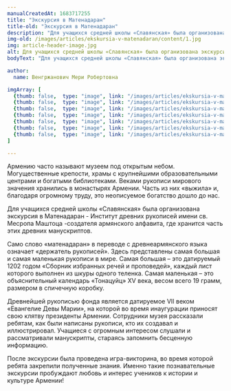```yaml
---
manualCreatedAt: 1683717255
title: "Экскурсия в Матенадаран" 
title-old: "Экскурсия в Матенадаран"
description: "Для учащихся средней школы «Славянская» была организована экскурсия в Матенадаран"
img-old: /images/articles/ekskursia-v-matenadaran/content/1.jpg
img: article-header-image.jpg
alt: Для учащихся средней школы «Славянская» была организована экскурсия в Матенадаран
bodyText: "Для учащихся средней школы «Славянская» была организована экскурсия в Матенадаран"

author:
  name: Венгржанович Мери Робертовна

imgArray: [
  {thumb: false,  type: "image", link: "/images/articles/ekskursia-v-matenadaran/content/0.jpg",  text: "Для учащихся средней школы «Славянская» была организована экскурсия в Матенадаран - 0"},
  {thumb: false,  type: "image", link: "/images/articles/ekskursia-v-matenadaran/content/1.jpg",  text: "Для учащихся средней школы «Славянская» была организована экскурсия в Матенадаран - 1"},
  {thumb: false,  type: "image", link: "/images/articles/ekskursia-v-matenadaran/content/2.jpg",  text: "Для учащихся средней школы «Славянская» была организована экскурсия в Матенадаран - 2"},
  {thumb: false,  type: "image", link: "/images/articles/ekskursia-v-matenadaran/content/3.jpg",  text: "Для учащихся средней школы «Славянская» была организована экскурсия в Матенадаран - 3"},
  {thumb: false,  type: "image", link: "/images/articles/ekskursia-v-matenadaran/content/4.jpg",  text: "Для учащихся средней школы «Славянская» была организована экскурсия в Матенадаран - 4"},
  {thumb: false,  type: "image", link: "/images/articles/ekskursia-v-matenadaran/content/5.jpg",  text: "Для учащихся средней школы «Славянская» была организована экскурсия в Матенадаран - 5"},
  {thumb: false,  type: "image", link: "/images/articles/ekskursia-v-matenadaran/content/6.jpg",  text: "Для учащихся средней школы «Славянская» была организована экскурсия в Матенадаран - 6"},
]

---
```


<p>Армению часто называют музеем под открытым небом. Могущественные крепости, храмы с крупнейшими образовательными центрами и богатыми библиотеками. Веками рукописи мирового значения хранились в монастырях Армении. Часть из них «выжила» и, благодаря огромному труду, это неописуемое богатство дошло до нас. </p> 
<p>Для учащихся средней школы «Славянская» была организована экскурсия в Матенадаран - Институт древних рукописей имени св. Месропа Маштоца -создателя армянского алфавита, где хранится  часть этих древних манускриптов. </p> 
<p>Само слово «матенадаран» в переводе с древнеармянского языка означает «держатель рукописей». Здесь представлены самая большая и самая маленькая рукописи в мире. Самая большая – это датируемый 1202 годом «Сборник избранных речей и проповедей», каждый лист которого выполнен из шкуры одного теленка. Самая маленькая – это объяснительный календарь  «Тонацуйц» XV века, весом всего 19 грамм, размером в спичечную коробку.</p> 
<p>Древнейшей рукописью фонда является датируемое VII веком «Евангелие Девы Марии», на которой во время инаугурации приносят свою клятву президенты Армении.
Сотрудники музея  рассказали ребятам, как были написаны   рукописи, кто их создавал и иллюстрировал. Учащиеся с огромным интересом слушали и рассматривали манускрипты, стараясь запомнить бесценную информацию.</p>
<p>После экскурсии была проведена игра-викторина, во время  которой ребята закрепили полученные знания.  Именно такие познавательные экскурсии пробуждают любовь и интерес  учеников к истории и культуре Армении!</p>

<br>
<br>
<br>

